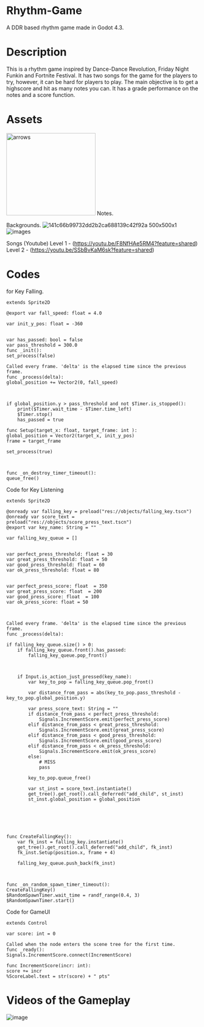 # Rhythm-Game
A DDR based rhythm game made in Godot 4.3.

# Description
This is a rhythm game inspired by Dance-Dance Revolution, Friday Night Funkin and Fortnite Festival.
It has two songs for the game for the players to try, however, it can be hard for players to play.
The main objective is to get a highscore and hit as many notes you can.
It has a grade performance on the notes and a score function.

# Assets
<img width="234" height="216" alt="arrows" src="https://github.com/user-attachments/assets/4c951db8-fc1e-4ca4-89e4-95cf57909ce3" />
Notes.

Backgrounds.
![141c66b99732dd2b2ca688139c42f92a 500x500x1](https://github.com/user-attachments/assets/6f8d90e6-bc4d-4f1e-b32c-bbc81644d60c)
![images](https://github.com/user-attachments/assets/b44f89ad-2393-4c90-b157-6fac33680e39)

Songs (Youtube)
Level 1 - (https://youtu.be/F8NfHAe5RM4?feature=shared)
Level 2 - (https://youtu.be/SSbBvKaM6sk?feature=shared)

# Codes 

for Key Falling.

    extends Sprite2D

    @export var fall_speed: float = 4.0

    var init_y_pos: float = -360


    var has_passed: bool = false
    var pass_threshold = 300.0
    func _init():
	set_process(false)

    Called every frame. 'delta' is the elapsed time since the previous frame.
    func _process(delta):
	global_position += Vector2(0, fall_speed)
	
	
	
	if global_position.y > pass_threshold and not $Timer.is_stopped():
		print($Timer.wait_time - $Timer.time_left)
		$Timer.stop()
		has_passed = true

    func Setup(target_x: float, target_frame: int ):
	global_position = Vector2(target_x, init_y_pos)
	frame = target_frame
	
	set_process(true)



    func _on_destroy_timer_timeout():
	queue_free()

 Code for Key Listening

    extends Sprite2D

    @onready var falling_key = preload("res://objects/falling_key.tscn")
    @onready var score_text = preload("res://objects/score_press_text.tscn")
    @export var key_name: String = ""

    var falling_key_queue = []


    var perfect_press_threshold: float = 30
    var great_press_threshold: float = 50
    var good_press_threshold: float = 60
    var ok_press_threshold: float = 80


    var perfect_press_score: float  = 350
    var great_press_score: float  = 200
    var good_press_score: float  = 100
    var ok_press_score: float = 50



    Called every frame. 'delta' is the elapsed time since the previous frame.
    func _process(delta):
	
	if falling_key_queue.size() > 0:
		if falling_key_queue.front().has_passed:
			falling_key_queue.pop_front()
			
			
			
		if Input.is_action_just_pressed(key_name):
			var key_to_pop = falling_key_queue.pop_front()
			
			var distance_from_pass = abs(key_to_pop.pass_threshold - key_to_pop.global_position.y)
			
			var press_score_text: String = ""
			if distance_from_pass < perfect_press_threshold:
				Signals.IncrementScore.emit(perfect_press_score)
			elif distance_from_pass < great_press_threshold:
				Signals.IncrementScore.emit(great_press_score)
			elif distance_from_pass < good_press_threshold:
				Signals.IncrementScore.emit(good_press_score)
			elif distance_from_pass < ok_press_threshold:
				Signals.IncrementScore.emit(ok_press_score)
			else:
				# MISS
				pass
			
			key_to_pop.queue_free()
			
			var st_inst = score_text.instantiate()
			get_tree().get_root().call_deferred("add_child", st_inst)
			st_inst.global_position = global_position
	
	
	
	
	
	
    func CreateFallingKey():
		var fk_inst = falling_key.instantiate()
		get_tree().get_root().call_deferred("add_child", fk_inst)
		fk_inst.Setup(position.x, frame + 4)
		
		falling_key_queue.push_back(fk_inst)
	


    func _on_random_spawn_timer_timeout():
	CreateFallingKey()
	$RandomSpawnTimer.wait_time = randf_range(0.4, 3)
	$RandomSpawnTimer.start()

 Code for GameUI

    extends Control

    var score: int = 0

    Called when the node enters the scene tree for the first time.
    func _ready():
	Signals.IncrementScore.connect(IncrementScore)

    func IncrementScore(incr: int):
	score += incr
	%ScoreLabel.text = str(score) + " pts"

# Videos of the Gameplay
![image](https://github.com/user-attachments/assets/ff595044-fb32-44b1-8a22-5d12c52e46d5)


